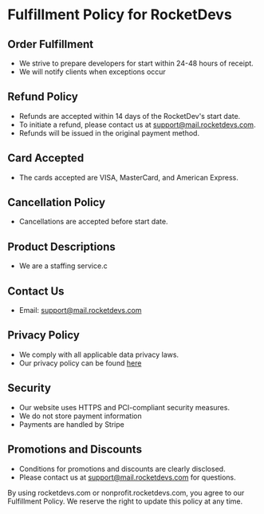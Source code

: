 # Fulfillment Policy for RocketDevs

## Order Fulfillment
- We strive to prepare developers for start within 24-48 hours of receipt.
- We will notify clients when exceptions occur

## Refund Policy

- Refunds are accepted within 14 days of the RocketDev's start date.
- To initiate a refund, please contact us at support@mail.rocketdevs.com.
- Refunds will be issued in the original payment method.

## Card Accepted
- The cards accepted are VISA, MasterCard, and American Express.


## Cancellation Policy

- Cancellations are accepted before start date.

## Product Descriptions

- We are a staffing service.c

## Contact Us

- Email: support@mail.rocketdevs.com

## Privacy Policy

- We comply with all applicable data privacy laws.
- Our privacy policy can be found [here](https://rocketdevs.larksuite.com/docx/QFModdhVno1PxdxlQB0urv9wsOL)

## Security

- Our website uses HTTPS and PCI-compliant security measures.
- We do not store payment information
- Payments are handled by Stripe

## Promotions and Discounts

- Conditions for promotions and discounts are clearly disclosed.
- Please contact us at support@mail.rocketdevs.com for questions.

By using rocketdevs.com or nonprofit.rocketdevs.com, you agree to our Fulfillment Policy. We reserve the right to update this policy at any time.